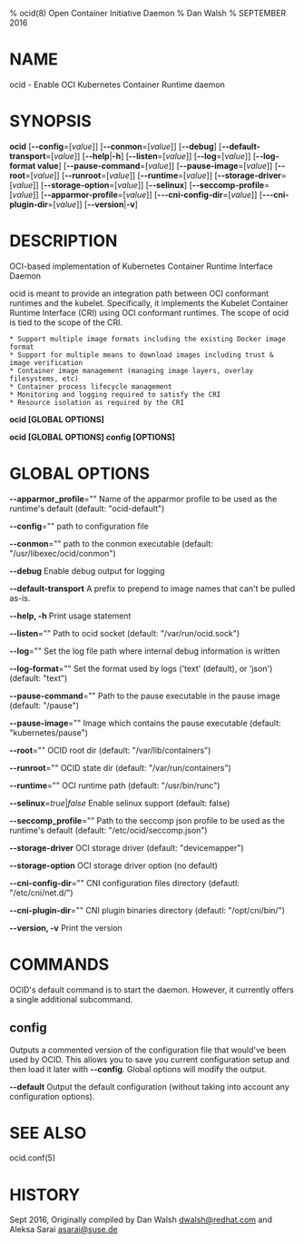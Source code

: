 % ocid(8) Open Container Initiative Daemon
% Dan Walsh
% SEPTEMBER 2016
# NAME
ocid - Enable OCI Kubernetes Container Runtime daemon

# SYNOPSIS
**ocid**
[**--config**=[*value*]]
[**--conmon**=[*value*]]
[**--debug**]
[**--default-transport**=[*value*]]
[**--help**|**-h**]
[**--listen**=[*value*]]
[**--log**=[*value*]]
[**--log-format value**]
[**--pause-command**=[*value*]]
[**--pause-image**=[*value*]]
[**--root**=[*value*]]
[**--runroot**=[*value*]]
[**--runtime**=[*value*]]
[**--storage-driver**=[*value*]]
[**--storage-option**=[*value*]]
[**--selinux**]
[**--seccomp-profile**=[*value*]]
[**--apparmor-profile**=[*value*]]
[**---cni-config-dir**=[*value*]]
[**---cni-plugin-dir**=[*value*]]
[**--version**|**-v**]

# DESCRIPTION
OCI-based implementation of Kubernetes Container Runtime Interface Daemon

ocid is meant to provide an integration path between OCI conformant runtimes and the kubelet. Specifically, it implements the Kubelet Container Runtime Interface (CRI) using OCI conformant runtimes. The scope of ocid is tied to the scope of the CRI.

	* Support multiple image formats including the existing Docker image format
	* Support for multiple means to download images including trust & image verification
	* Container image management (managing image layers, overlay filesystems, etc)
	* Container process lifecycle management
	* Monitoring and logging required to satisfy the CRI
	* Resource isolation as required by the CRI

**ocid [GLOBAL OPTIONS]**

**ocid [GLOBAL OPTIONS] config [OPTIONS]**

# GLOBAL OPTIONS

**--apparmor_profile**=""
  Name of the apparmor profile to be used as the runtime's default (default: "ocid-default")

**--config**=""
  path to configuration file

**--conmon**=""
  path to the conmon executable (default: "/usr/libexec/ocid/conmon")

**--debug**
  Enable debug output for logging

**--default-transport**
  A prefix to prepend to image names that can't be pulled as-is.

**--help, -h**
  Print usage statement

**--listen**=""
  Path to ocid socket (default: "/var/run/ocid.sock")

**--log**=""
  Set the log file path where internal debug information is written

**--log-format**=""
  Set the format used by logs ('text' (default), or 'json') (default: "text")

**--pause-command**=""
  Path to the pause executable in the pause image (default: "/pause")

**--pause-image**=""
  Image which contains the pause executable (default: "kubernetes/pause")

**--root**=""
  OCID root dir (default: "/var/lib/containers")

**--runroot**=""
  OCID state dir (default: "/var/run/containers")

**--runtime**=""
  OCI runtime path (default: "/usr/bin/runc")

**--selinux**=*true*|*false*
  Enable selinux support (default: false)

**--seccomp_profile**=""
  Path to the seccomp json profile to be used as the runtime's default (default: "/etc/ocid/seccomp.json")

**--storage-driver**
  OCI storage driver (default: "devicemapper")

**--storage-option**
  OCI storage driver option (no default)

**--cni-config-dir**=""
  CNI configuration files directory (defautl: "/etc/cni/net.d/")

**--cni-plugin-dir**=""
  CNI plugin binaries directory (defautl: "/opt/cni/bin/")

**--version, -v**
  Print the version

# COMMANDS
OCID's default command is to start the daemon. However, it currently offers a
single additional subcommand.

## config

Outputs a commented version of the configuration file that would've been used
by OCID. This allows you to save you current configuration setup and then load
it later with **--config**. Global options will modify the output.

**--default**
  Output the default configuration (without taking into account any configuration options).

# SEE ALSO
ocid.conf(5)

# HISTORY
Sept 2016, Originally compiled by Dan Walsh <dwalsh@redhat.com> and Aleksa Sarai <asarai@suse.de>
